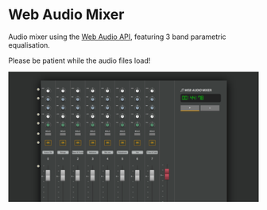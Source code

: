 # Web Audio Mixer

Audio mixer using the [Web Audio API](https://developer.mozilla.org/en-US/docs/Web/API/Web_Audio_API), featuring 3 band parametric equalisation.

Please be patient while the audio files load!

![Web Audio Mixer](/screenshot.png)
